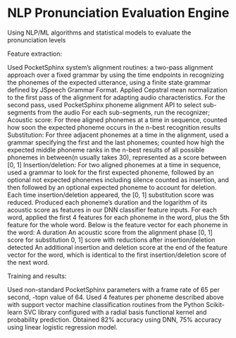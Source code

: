 # NLP Pronunciation Evaluation Engine
Using NLP/ML algorithms and statistical models to evaluate the pronunciation levels

Feature extraction: 

Used PocketSphinx system’s alignment routines: a two-pass alignment approach over a fixed grammar by using the time endpoints in recognizing the phonemes of the expected utterance, using a finite state grammar defined by JSpeech Grammar Format. 
Applied Cepstral mean normalization to the first pass of the alignment for adapting audio characteristics. 
For the second pass, used PocketSphinx phoneme alignment API to select sub-segments from the audio 
For each sub-segments, run the recognizer; 
Acoustic score: For three aligned phonemes at a time in sequence, counted how soon the expected phoneme occurs in the n-best recognition results
Substitution: For three adjacent phonemes at a time in the alignment, used a grammar specifying the first and the last phonemes; counted how high the expected middle phoneme ranks in the n-best results of all possible phonemes in between(n usually takes 30), represented as a score between [0, 1] 
Insertion/deletion: For two aligned phonemes at a time in sequence, used a grammar to look for the first expected phoneme, followed by an optional not expected phonemes including silence counted as insertion, and then followed by an optional expected phoneme to account for deletion. Each time insertion/deletion appeared, the [0, 1] substitution score was reduced.
Produced each phoneme’s duration and the logarithm of its acoustic score as features in our DNN classifier feature inputs. For each word, applied the first 4 features for each phoneme in the word, plus the 5th feature for the whole word. Below is the feature vector for each phoneme in the word:
A duration
An acoustic score from the alignment phase
[0, 1] score for substitution
0, 1] score with reductions after insertion/deletion detected
An additional insertion and deletion score at the end of the feature vector for the word, which is identical to the first insertion/deletion score of the next word. 

Training and results:

Used non-standard PocketSphinx parameters with a frame rate of 65 per second, -topn value of 64.
Used 4 features per phoneme described above with support vector machine classification routines from the Python Scikit-learn SVC library configured with a radial basis functional kernel and probability prediction. 
Obtained 82% accuracy using DNN, 75% accuracy using linear logistic regression model.
